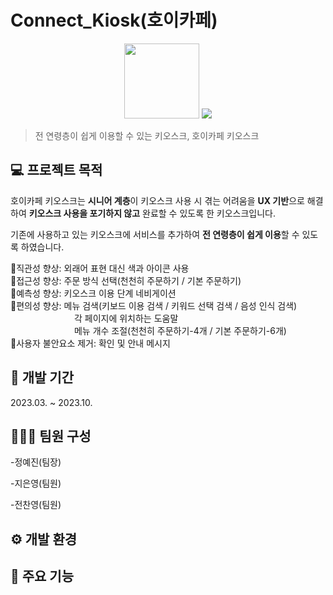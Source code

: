 # Connect_Kiosk(호이카페)
<p align="center">
    <img src="https://github.com/JiEunyoung/hoi_kiosk_project/assets/137987981/655bb8db-be8b-4ad9-9854-dfe7d164f41d" width="120px"/>
    <img src="https://github.com/JiEunyoung/hoi_kiosk_project/assets/137987981/d6104ff7-ce06-4e57-b694-fe23f8fb321c"/>   
</p>

> 전 연령층이 쉽게 이용할 수 있는 키오스크, 호이카페 키오스크

## 💻 프로젝트 목적
호이카페 키오스크는 **시니어 계층**이 키오스크 사용 시 겪는 어려움을 **UX 기반**으로 해결하여 **키오스크 사용을 포기하지 않고** 완료할 수 있도록 한 키오스크입니다. 

기존에 사용하고 있는 키오스크에 서비스를 추가하여 **전 연령층이 쉽게 이용**할 수 있도록 하였습니다.

🔺직관성 향상: 외래어 표현 대신 색과 아이콘 사용     
🔺접근성 향상: 주문 방식 선택(천천히 주문하기 / 기본 주문하기)     
🔺예측성 향상: 키오스크 이용 단계 네비게이션      
🔺편의성 향상: 메뉴 검색(키보드 이용 검색 / 키워드 선택 검색 / 음성 인식 검색)   
&ensp;&ensp;&ensp;&ensp;&ensp;&ensp;&ensp;&nbsp;&ensp;&ensp;&ensp;&ensp;&ensp;&ensp;&ensp;각 페이지에 위치하는 도움말      
&ensp;&ensp;&ensp;&ensp;&ensp;&ensp;&ensp;&nbsp;&ensp;&ensp;&ensp;&ensp;&ensp;&ensp;&ensp;메뉴 개수 조절(천천히 주문하기-4개 / 기본 주문하기-6개)      
🔻사용자 불안요소 제거: 확인 및 안내 메시지      

## 📆 개발 기간
2023.03. ~ 2023.10.

## 🧑‍🤝‍🧑 팀원 구성

-정예진(팀장)


-지은영(팀원)


-전찬영(팀원)

## ⚙️ 개발 환경


## 📌 주요 기능
